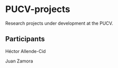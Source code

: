 # PUCV-projects

Research projects under development at the PUCV.

## Participants

Héctor Allende-Cid

Juan Zamora
